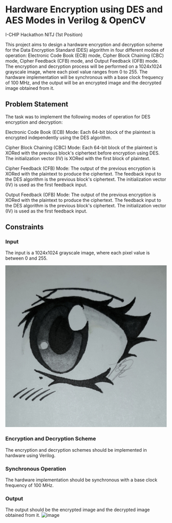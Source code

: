 # Hardware Encryption using DES and AES Modes in Verilog & OpenCV
I-CHIP Hackathon NITJ (1st Position) 

This project aims to design a hardware encryption and decryption scheme for the Data Encryption Standard (DES) algorithm in four different modes of operation: Electronic Code Book (ECB) mode, Cipher Block Chaining (CBC) mode, Cipher Feedback (CFB) mode, and Output Feedback (OFB) mode. 
The encryption and decryption process will be performed on a 1024x1024 grayscale image, where each pixel value ranges from 0 to 255. The hardware implementation will be synchronous with a base clock frequency of 100 MHz, and the output will be an encrypted image and the decrypted image obtained from it.

## Problem Statement
The task was to implement the following modes of operation for DES encryption and decryption:

Electronic Code Book (ECB) Mode: Each 64-bit block of the plaintext is encrypted independently using the DES algorithm.

Cipher Block Chaining (CBC) Mode: Each 64-bit block of the plaintext is XORed with the previous block's ciphertext before encryption using DES. The initialization vector (IV) is XORed with the first block of plaintext.

Cipher Feedback (CFB) Mode: The output of the previous encryption is XORed with the plaintext to produce the ciphertext. The feedback input to the DES algorithm is the previous block's ciphertext. The initialization vector (IV) is used as the first feedback input.

Output Feedback (OFB) Mode: The output of the previous encryption is XORed with the plaintext to produce the ciphertext. The feedback input to the DES algorithm is the previous block's ciphertext. The initialization vector (IV) is used as the first feedback input.

## Constraints

### Input
The input is a 1024x1024 grayscale image, where each pixel value is between 0 and 255.

![image](https://github.com/thisnotebook/Image-encryption-decryption/blob/main/Input%20Image.jpg)

### Encryption and Decryption Scheme
The encryption and decryption schemes should be implemented in hardware using Verilog.

### Synchronous Operation
The hardware implementation should be synchronous with a base clock frequency of 100 MHz.

### Output
The output should be the encrypted image and the decrypted image obtained from it.
![image](https://github.com/princeranjan03/ImageEncryption_I-CHIP/blob/main/Enigma.png)
